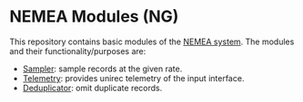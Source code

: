 # NEMEA Modules (NG)

This repository contains basic modules of the [NEMEA
system](https://github.com/CESNET/Nemea). The modules and their
functionality/purposes are:

* [Sampler](modules/sampler/): sample records at the given rate.
* [Telemetry](modules/telemetry/): provides unirec telemetry of the input interface.
* [Deduplicator](modules/deduplicator/): omit duplicate records.
